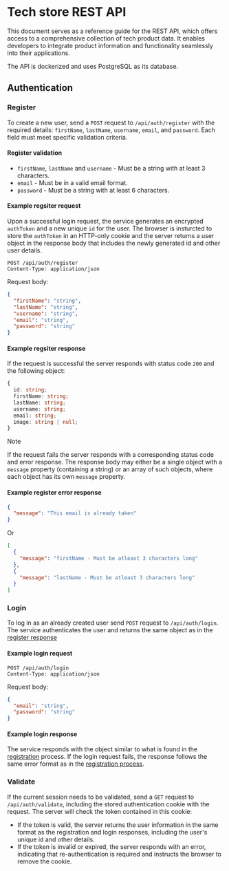 # Tech store REST API

This document serves as a reference guide for the REST API, which offers access to a comprehensive collection of tech product data. It enables developers to integrate product information and functionality seamlessly into their applications.

The API is dockerized and uses PostgreSQL as its database.

## Authentication

### Register

To create a new user, send a `POST` request to `/api/auth/register` with the required details: `firstName`, `lastName`, `username`, `email`, and `password`. Each field must meet specific validation criteria. 

#### Register validation

- `firstName`, `lastName` and `username`  - Must be a string with at least 3 characters.
- `email` - Must be in a valid email format.
- `password` - Must be a string with at least 6 characters.

#### Example regsiter request
Upon a successful login request, the service generates an encrypted `authToken` and a new unique `id` for the user. The browser is insturcted to store the `authToken` in an HTTP-only cookie and the server returns a user object in the response body that includes the newly generated id and other user details.

```
POST /api/auth/register
Content-Type: application/json
```

Request body:

```json
{
  "firstName": "string",
  "lastName": "string",
  "username": "string",
  "email": "string",
  "password": "string"
}
```

#### Example regsiter response

If the request is successful the server responds with status code `200` and the following object:

```ts
{
  id: string;
  firstName: string;
  lastName: string;
  username: string;
  email: string;
  image: string | null;
}
```

> [!NOTE]  
> If the request fails the server responds with a corresponding status code and error response. The response body may either be a single object with a `message` property (containing a string) or an array of such objects, where each object has its own `message` property.

#### Example register error response

```json
{
  "message": "This email is already taken"
}
```

Or

```json
[
  {
    "message": "firstName - Must be atleast 3 characters long"
  },
  {
    "message": "lastName - Must be atleast 3 characters long"
  }
]
```

### Login

To log in as an already created user send `POST` request to `/api/auth/login`. The service authenticates the user and returns the same object as in the [register response](#example-regsiter-response)

#### Example login request

```
POST /api/auth/login
Content-Type: application/json
```

Request body:

```json
{
  "email": "string",
  "password": "string"
}
```

#### Example login response

The service responds with the object similar to what is found in the [registration](#example-regsiter-response) process. If the login request fails, the response follows the same error format as in the [registration process](#example-register-error-response). 

### Validate

If the current session needs to be validated, send a `GET` request to `/api/auth/validate`, including the stored authentication cookie with the request. The server will check the token contained in this cookie:
- If the token is valid, the server returns the user information in the same format as the registration and login responses, including the user's unique id and other details.
- If the token is invalid or expired, the server responds with an error, indicating that re-authentication is required and instructs the browser to remove the cookie.
